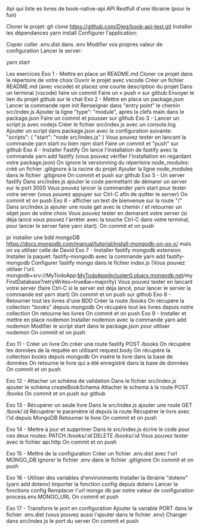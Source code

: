 Api qui liste es livres 
de book-native-api
API Restfull d'une librairie (pour le fun)

Cloner le projet:
git clone https://github.com/Djeg/book-api-test.git
Installer les dépendances
yarn install
Configurer l'application:

Copier coller .env.dist dans .env
Modifier vos propres valeur de configuration
Lancer le server:

yarn start


Les exercices
Exo 1 - Mettre en place un README.md
Cloner ce projet dans le répertoire de votre choix
Ouvrir le projet avec vscode
Créer un fichier README.md (avec vscode) et placez une courte description du projet
Dans un terminal (vscode) faire un commit
Faire un « push » sur github
Envoyer le lien du projet github sur le chat
Exo 2 - Mettre en place un package.json
Lancer la commande npm init
Renseigner dans "entry point" le chemin src/index.js
Ajouter la ligne "type": "module", après la clefs main dans le package.json
Faire un commit et pousser sur github
Exo 3 - Lancer un script js avec nodejs
Créer le fichier src/index.js avec un console.log
Ajouter un script dans package.json avec la configuration suivante:
"scripts": {
    "start": "node src/index.js"
}
Vous pouvez tester en lancant la commande yarn start ou bien npm start
Faire un commit et "push" sur github
Exo 4 - Installer Fastify
On lance l'installation de fastify avec la commande yarn add fastify (vous pouvez vérifier l'installation en regardant votre package.json)
On ignore le versionning du répertoire node_modules:
créé un fichier .gitignore à la racine du projet
Ajouter la ligne node_modules dans le fichier .gitignore
On commit et push sur github
Exo 5 - Un server fastify
Dans src/index.js ajouter le code permettant de démarer un server sur le port 3000
Vous pouvez lancer la commander yarn start pour tester votre server (vous pouvez appuyer sur Ctrl-C afin de quitter le server)
On commit et on push
Exo 6 - afficher un text de bienvenue sur la route "/"
Dans src/index.js ajouter une route get avec le chemin / et retourner un objet json de votre choix
Vous pouvez tester en demarant votre server (si dèja lancé vous pouvez l'arréter avec la touche Ctrl-C dans votre terminal, pour lancer le server faire yarn start).
On commit et on push

pr installer une bdd mongoDB https://docs.mongodb.com/manual/tutorial/install-mongodb-on-os-x/ mais on va utiliser celle de David
Exo 7 - Installer fastify mongodb extension
Installer la paquet: fastify-mongodb avec la commande yarn add fastify-mongodb
Configurer fastify mongo dans le fichier index.js (Vous pouvez utiliser l'url: mongodb+srv://MyTodoApp:MyTodoApp@cluster0.obacx.mongodb.net/myFirstDatabase?retryWrites=true&w=majority)
Vous pouvez tester en lancant votre server (faire Ctrl-C si le server est dèja lancé, pour lancer le server la commande est yarn start)
On commit et on push sur github
Exo 8 - Retourner tout les livres d'une BDD
Créer la route /books
On récupére la collection "books" depuis mongodb
On récupére tout les livres depuis notre collection
On retourne les livres
On commit et on push
Exo 9 - Installer et mettre en place nodemon
Installer nodemon avec la commande yarn add nodemon
Modifier le script start dans le package.json pour utiliser nodemon
On commit et on push

Exo 11 - Créer un livre
On créer une route fastify POST /books
On récupére les données de la requête en utilisant request.body
On récupére la collection books depuis mongodb
On insére le livre dans la base de données
On retourne le livre qui a été enregistré dans la base de données
On commit et on push

Exo 12 - Attacher un schéma de validation
Dans le fichier src/index.js ajouter le schéma createBookSchema
Attacher le schema à la route POST /books
On commit et on push sur github

Exo 13 - Récupérer un seule livre
Dans le src/index.js ajouter une route GET /book/:id
Récupérer le paramètre id depuis la route
Récupérer le livre avec l'id depuis MongoDB
Retourner le livre
On commit et on push

Exo 14 - Mettre à jour et supprimer
Dans le src/index.js écrire le code pour ces deux routes:
PATCH /books/:id
DELETE /books/:id
Vous pouvez tester avec le fichier api.http
On commit et on push

Exo 15 - Mettre de la configuration
Créer un fichier .env.dist avec l'url MONGO_DB
Ignorer le fichier .env dans le fichier .gitignore
On commit et on push

Exo 16 - Utiliser des variables d'environments
Installer la librairie "dotenv" (yarn add dotenv)
Importer la fonction config depuis dotenv
Lancer la fonctions config
Remplacer l'url mongo db par notre valeur de configuration process.env.MONGO_URL
On commit et push

Exo 17 - Transform le port en configuration
Ajouter la variable PORT dans le fichier .env.dist (vous pouvez aussi l'ajouter dans le fichier .env)
Changer dans src/index.js le port du server
On commit et push

